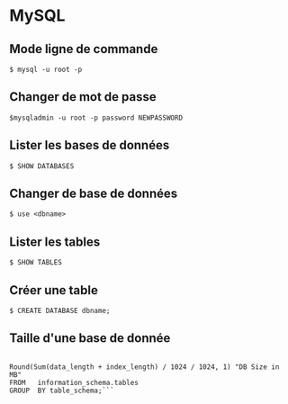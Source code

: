 # MySQL

## Mode ligne de commande

`$ mysql -u root -p`

## Changer de mot de passe

`$mysqladmin -u root -p password NEWPASSWORD`

## Lister les bases de données

`$ SHOW DATABASES`

## Changer de base de données

`$ use <dbname>`

## Lister les tables

`$ SHOW TABLES`

## Créer une table

`$ CREATE DATABASE dbname;`

## Taille d'une base de donnée

```SELECT table_schema "DB Name",   
Round(Sum(data_length + index_length) / 1024 / 1024, 1) "DB Size in MB" 
FROM   information_schema.tables
GROUP  BY table_schema;``` 

